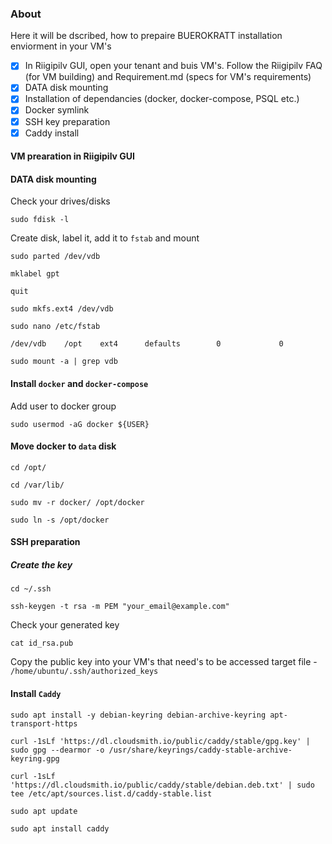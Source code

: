 ### About  
Here it will be dscribed, how to prepaire BUEROKRATT installation enviorment in your VM's

- [x] In Riigipilv GUI, open your tenant and buis VM's. Follow the Riigipilv FAQ (for VM building) and Requirement.md (specs for VM's requirements)
- [x] DATA disk mounting
- [x] Installation of dependancies (docker, docker-compose, PSQL etc.)
- [x] Docker symlink
- [x] SSH key preparation
- [x] Caddy install

#### VM prearation in Riigipilv GUI


#### DATA disk mounting
Check your drives/disks  

```
sudo fdisk -l
```

Create disk, label it, add it to `fstab` and mount
```
sudo parted /dev/vdb
```
```
mklabel gpt
```
```
quit
```
```
sudo mkfs.ext4 /dev/vdb
```
```
sudo nano /etc/fstab
```
```
/dev/vdb    /opt    ext4      defaults        0             0
```
```
sudo mount -a | grep vdb
```

#### Install `docker` and `docker-compose`
Add user to docker group
```
sudo usermod -aG docker ${USER}
```

#### Move docker to `data` disk
```
cd /opt/
```
```
cd /var/lib/
```
```
sudo mv -r docker/ /opt/docker
```
```
sudo ln -s /opt/docker
```

#### SSH preparation

##### Create the key
```
cd ~/.ssh
```
```
ssh-keygen -t rsa -m PEM "your_email@example.com"
```
Check your generated key
```
cat id_rsa.pub
```
Copy the public key into your VM's that need's to be accessed target file - `/home/ubuntu/.ssh/authorized_keys`



#### Install `Caddy`
```
sudo apt install -y debian-keyring debian-archive-keyring apt-transport-https
```
```
curl -1sLf 'https://dl.cloudsmith.io/public/caddy/stable/gpg.key' | sudo gpg --dearmor -o /usr/share/keyrings/caddy-stable-archive-keyring.gpg
```
```
curl -1sLf 'https://dl.cloudsmith.io/public/caddy/stable/debian.deb.txt' | sudo tee /etc/apt/sources.list.d/caddy-stable.list
```
```
sudo apt update
```
```
sudo apt install caddy
```
